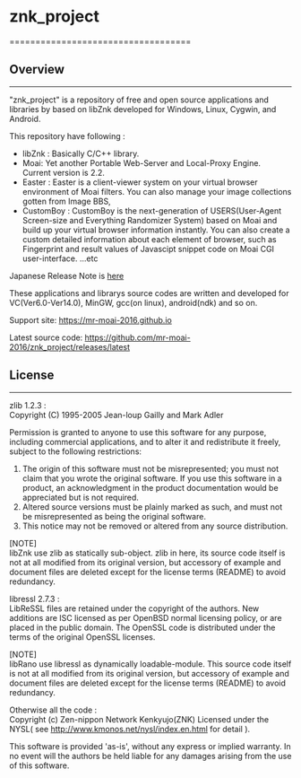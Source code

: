 # znk_project
===================================

## Overview
-----------------------------------

"znk_project" is a repository of free and open source applications and libraries by based on libZnk
developed for Windows, Linux, Cygwin, and Android. 

This repository have following :  
* libZnk : Basically C/C++ library.  
* Moai: Yet another Portable Web-Server and  Local-Proxy Engine.  
  Current version is 2.2.  
* Easter : Easter is a client-viewer system on your virtual browser environment of Moai filters.
  You can also manage your image collections gotten from Image BBS,
* CustomBoy : CustomBoy is the next-generation of USERS(User-Agent Screen-size and Everything Randomizer System)
  based on Moai and build up your virtual browser information instantly.
  You can also create a custom detailed information about each element of browser,
  such as Fingerprint and result values of Javascipt snippet code on Moai CGI user-interface.
...etc  

Japanese Release Note is [here][1]

These applications and librarys source codes are written and developed for VC(Ver6.0-Ver14.0),
MinGW, gcc(on linux), android(ndk) and so on.  

Support site: 
https://mr-moai-2016.github.io

Latest source code:
https://github.com/mr-moai-2016/znk_project/releases/latest


## License
-----------------------------------

zlib 1.2.3 :   
  Copyright (C) 1995-2005 Jean-loup Gailly and Mark Adler  

  Permission is granted to anyone to use this software for any purpose,
  including commercial applications, and to alter it and redistribute it
  freely, subject to the following restrictions:

  1. The origin of this software must not be misrepresented; you must not
     claim that you wrote the original software. If you use this software
     in a product, an acknowledgment in the product documentation would be
     appreciated but is not required.
  2. Altered source versions must be plainly marked as such, and must not be
     misrepresented as being the original software.
  3. This notice may not be removed or altered from any source distribution.

  [NOTE]  
  libZnk use zlib as statically sub-object.
  zlib in here, its source code itself is not at all modified from its original version,
  but accessory of example and document files are deleted except for the license terms
  (README) to avoid redundancy.

libressl 2.7.3 :   
  LibReSSL files are retained under the copyright of the authors.
  New additions are ISC licensed as per OpenBSD normal licensing policy, or are placed in the public domain. 
  The OpenSSL code is distributed under the terms of the original OpenSSL licenses.

  [NOTE]  
  libRano use libressl as dynamically loadable-module.
  This source code itself is not at all modified from its original version,
  but accessory of example and document files are deleted except for the license terms
  (README) to avoid redundancy.

Otherwise all the code :  
  Copyright (c) Zen-nippon Network Kenkyujo(ZNK)
  Licensed under the NYSL( see http://www.kmonos.net/nysl/index.en.html for detail ).


This software is provided 'as-is', without any express or implied warranty.
In no event will the authors be held liable for any damages arising
from the use of this software.


[1]: https://github.com/mr-moai-2016/znk_project/blob/master/src/ReleaseNote.md
